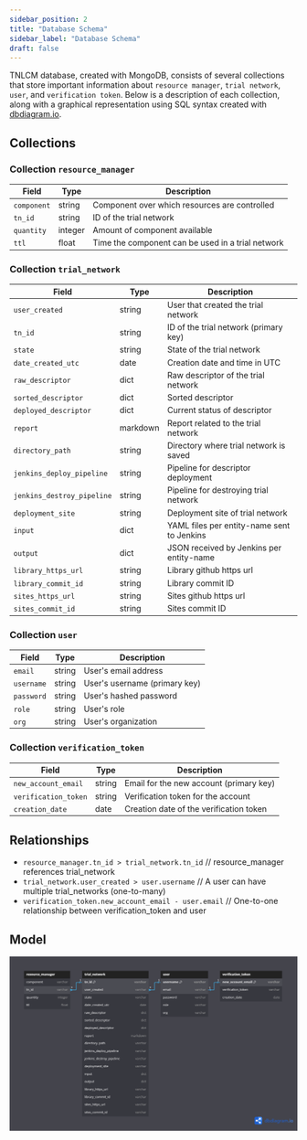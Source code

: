 ```yaml
---
sidebar_position: 2
title: "Database Schema"
sidebar_label: "Database Schema"
draft: false
---
```


TNLCM database, created with MongoDB, consists of several collections that store important information about `resource manager`, `trial network`, `user`, and `verification token`. Below is a description of each collection, along with a graphical representation using SQL syntax created with [dbdiagram.io](https://dbdiagram.io/).

## Collections

### Collection `resource_manager`

| Field       | Type    | Description                                       |
| ----------- | ------- | ------------------------------------------------- |
| `component` | string  | Component over which resources are controlled     |
| `tn_id`     | string  | ID of the trial network                           |
| `quantity`  | integer | Amount of component available                     |
| `ttl`       | float   | Time the component can be used in a trial network |

### Collection `trial_network`

| Field                               | Type     | Description                                |
| ----------------------------------- | -------- | ------------------------------------------ |
| `user_created`                      | string   | User that created the trial network        |
| `tn_id`                             | string   | ID of the trial network (primary key)      |
| `state`                             | string   | State of the trial network                 |
| `date_created_utc`                  | date     | Creation date and time in UTC              |
| `raw_descriptor`                    | dict     | Raw descriptor of the trial network        |
| `sorted_descriptor`                 | dict     | Sorted descriptor                          |
| `deployed_descriptor`               | dict     | Current status of descriptor               |
| `report`                            | markdown | Report related to the trial network        |
| `directory_path`                    | string   | Directory where trial network is saved     |
| `jenkins_deploy_pipeline`           | string   | Pipeline for descriptor deployment         |
| `jenkins_destroy_pipeline`          | string   | Pipeline for destroying trial network      |
| `deployment_site`                   | string   | Deployment site of trial network           |
| `input`                             | dict     | YAML files per entity-name sent to Jenkins |
| `output`                            | dict     | JSON received by Jenkins per entity-name   |
| `library_https_url`                 | string   | Library github https url                   |
| `library_commit_id`                 | string   | Library commit ID                          |
| `sites_https_url`                   | string   | Sites github https url                     |
| `sites_commit_id`                   | string   | Sites commit ID                            |

### Collection `user`

| Field      | Type   | Description                   |
| ---------- | ------ | ----------------------------- |
| `email`    | string | User's email address          |
| `username` | string | User's username (primary key) |
| `password` | string | User's hashed password        |
| `role`     | string | User's role                   |
| `org`      | string | User's organization           |

### Collection `verification_token`

| Field                | Type   | Description                             |
| -------------------- | ------ | --------------------------------------- |
| `new_account_email`  | string | Email for the new account (primary key) |
| `verification_token` | string | Verification token for the account      |
| `creation_date`      | date   | Creation date of the verification token |

## Relationships

- `resource_manager.tn_id > trial_network.tn_id` // resource_manager references trial_network
- `trial_network.user_created > user.username` // A user can have multiple trial_networks (one-to-many)
- `verification_token.new_account_email - user.email` // One-to-one relationship between verification_token and user

## Model

![model](../../static/img/tnlcm/model.png)
